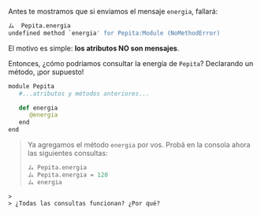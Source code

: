Antes te mostramos que si enviamos el mensaje `energia`, fallará:

```python
ム  Pepita.energia
undefined method `energia' for Pepita:Module (NoMethodError)
```

El motivo es simple: **los atributos NO son mensajes**.

Entonces, ¿cómo podríamos consultar la energía de `Pepita`? Declarando un método, ¡por supuesto!

```python
module Pepita
   #...atributos y métodos anteriores...

   def energia
      @energia
   end
end
```

> Ya agregamos el método `energia` por vos. Probá en la consola ahora las siguientes consultas:
>
> ```python
> ム Pepita.energia
> ム Pepita.energia = 120
> ム energia
```
>
> ¿Todas las consultas funcionan? ¿Por qué?
